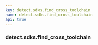 ```yaml
---
key: detect.sdks.find_cross_toolchain
name: detect.sdks.find_cross_toolchain
api: true
---
```


### detect.sdks.find_cross_toolchain
